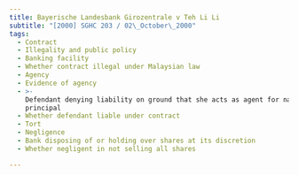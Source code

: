 ```yaml
---
title: Bayerische Landesbank Girozentrale v Teh Li Li
subtitle: "[2000] SGHC 203 / 02\_October\_2000"
tags:
  - Contract
  - Illegality and public policy
  - Banking facility
  - Whether contract illegal under Malaysian law
  - Agency
  - Evidence of agency
  - >-
    Defendant denying liability on ground that she acts as agent for named
    principal
  - Whether defendant liable under contract
  - Tort
  - Negligence
  - Bank disposing of or holding over shares at its discretion
  - Whether negligent in not selling all shares

---
```


